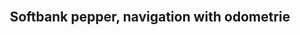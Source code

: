 <!-- PROJECT LOGO -->
<br />
<div align="left">
  
 
 
<h2 align="center">Softbank pepper, navigation with odometrie</h2>

  <p align="center">
   
  </p>
</div>
